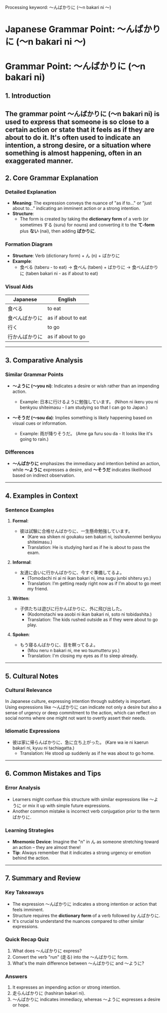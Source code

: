 Processing keyword: ～んばかりに (〜n bakari ni ～)
# Japanese Grammar Point: ～んばかりに (〜n bakari ni ～)
# Grammar Point: ～んばかりに (〜n bakari ni)
## 1. Introduction
The grammar point ～んばかりに (〜n bakari ni) is used to express that someone is so close to a certain action or state that it feels as if they are about to do it. It's often used to indicate an intention, a strong desire, or a situation where something is almost happening, often in an exaggerated manner.
---
## 2. Core Grammar Explanation
### Detailed Explanation
- **Meaning**: The expression conveys the nuance of "as if to..." or "just about to..." indicating an imminent action or a strong intention.
- **Structure**: 
  - The form is created by taking the **dictionary form** of a verb (or sometimes する (suru) for nouns) and converting it to the **て-form** plus **ない** (nai), then adding **ばかりに**.
  
### Formation Diagram
- **Structure**: Verb (dictionary form) + ん (n) + ばかりに
- **Example**:
    - 食べる (taberu - to eat) → 食べん (taben) + ばかりに → 食べんばかりに (taben bakari ni - as if about to eat)
### Visual Aids
| Japanese  | English                 |
|-----------|-------------------------|
| 食べる    | to eat                  |
| 食べんばかりに | as if about to eat    |
| 行く      | to go                   |
| 行かんばかりに  | as if about to go     |
---
## 3. Comparative Analysis
### Similar Grammar Points
- **～ように (〜you ni)**: Indicates a desire or wish rather than an impending action.
    - Example: 日本に行けるように勉強しています。 (Nihon ni ikeru you ni benkyou shiteimasu - I am studying so that I can go to Japan.)
  
- **～そうだ (〜sou da)**: Implies something is likely happening based on visual cues or information.
    - Example: 雨が降りそうだ。 (Ame ga furu sou da - It looks like it's going to rain.)
### Differences
- **～んばかりに** emphasizes the immediacy and intention behind an action, while **～ように** expresses a desire, and **～そうだ** indicates likelihood based on indirect observation.
---
## 4. Examples in Context
### Sentence Examples
1. **Formal**:
   - 彼は試験に合格せんばかりに、一生懸命勉強しています。
     - (Kare wa shiken ni goukaku sen bakari ni, isshoukenmei benkyou shiteimasu.)
     - Translation: He is studying hard as if he is about to pass the exam.
  
2. **Informal**:
   - 友達に会いに行かんばかりに、今すぐ準備してるよ。
     - (Tomodachi ni ai ni ikan bakari ni, ima sugu junbi shiteru yo.)
     - Translation: I’m getting ready right now as if I’m about to go meet my friend.
3. **Written**:
   - 子供たちは遊びに行かんばかりに、外に飛び出した。
     - (Kodomotachi wa asobi ni ikan bakari ni, soto ni tobidashita.)
     - Translation: The kids rushed outside as if they were about to go play.
4. **Spoken**:
   - もう寝るんばかりに、目を瞑ってるよ。
     - (Mou neru n bakari ni, me wo tsumutteru yo.)
     - Translation: I'm closing my eyes as if to sleep already.
---
## 5. Cultural Notes
### Cultural Relevance
In Japanese culture, expressing intention through subtlety is important. Using expressions like ～んばかりに can indicate not only a desire but also a sense of urgency or deep commitment to the action, which can reflect on social norms where one might not want to overtly assert their needs.
### Idiomatic Expressions
- 彼は家に帰らんばかりに、急に立ち上がった。 (Kare wa ie ni kaerun bakari ni, kyuu ni tachiagatta.)
  - Translation: He stood up suddenly as if he was about to go home.
---
## 6. Common Mistakes and Tips
### Error Analysis
- Learners might confuse this structure with similar expressions like ～ように or mix it up with simple future expressions.
- Another common mistake is incorrect verb conjugation prior to the term ばかりに.
### Learning Strategies
- **Mnemonic Device**: Imagine the "n" in ん as someone stretching toward an action – they are almost there!
- **Tip**: Always remember that it indicates a strong urgency or emotion behind the action.
---
## 7. Summary and Review
### Key Takeaways
- The expression ～んばかりに indicates a strong intention or action that feels imminent.
- Structure requires the **dictionary form** of a verb followed by んばかりに.
- It's crucial to understand the nuances compared to other similar expressions.
### Quick Recap Quiz
1. What does ～んばかりに express?
2. Convert the verb "run" (走る) into the ～んばかりに form.
3. What's the main difference between ～んばかりに and ～ように?
### Answers
1. It expresses an impending action or strong intention.
2. 走らんばかりに (hashiran bakari ni).
3. ～んばかりに indicates immediacy, whereas ～ように expresses a desire or hope.
